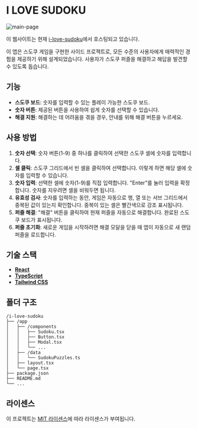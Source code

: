 # I LOVE SUDOKU

![main-page](https://i.imgur.com/gVEnRCD.png)

이 웹사이트는 현재 [i-love-sudoku](http://i-love-sudoku.vercel.app)에서 호스팅되고 있습니다.

이 앱은 스도쿠 게임을 구현한 사이드 프로젝트로, 모든 수준의 사용자에게 매력적인 경험을 제공하기 위해 설계되었습니다. 사용자가 스도쿠 퍼즐을 해결하고 해답을 발견할 수 있도록 돕습니다.

## 기능
- **스도쿠 보드**: 숫자를 입력할 수 있는 플레이 가능한 스도쿠 보드.
- **숫자 버튼**: 제공된 버튼을 사용하여 쉽게 숫자를 선택할 수 있습니다.
- **해결 지원**: 해결하는 데 어려움을 겪을 경우, 안내를 위해 해결 버튼을 누르세요.

## 사용 방법
1. **숫자 선택**: 숫자 버튼(1-9) 중 하나를 클릭하여 선택한 스도쿠 셀에 숫자를 입력합니다.
2. **셀 클릭**: 스도쿠 그리드에서 빈 셀을 클릭하여 선택합니다. 이렇게 하면 해당 셀에 숫자를 입력할 수 있습니다.
3. **숫자 입력**: 선택한 셀에 숫자(1-9)를 직접 입력합니다. "Enter"를 눌러 입력을 확정합니다. 숫자를 지우려면 셀을 비워두면 됩니다.
4. **유효성 검사**: 숫자를 입력하는 동안, 게임은 자동으로 행, 열 또는 서브 그리드에서 중복된 값이 있는지 확인합니다. 중복이 있는 셀은 빨간색으로 강조 표시됩니다.
5. **퍼즐 해결**: "해결" 버튼을 클릭하여 현재 퍼즐을 자동으로 해결합니다. 완료된 스도쿠 보드가 표시됩니다.
6. **퍼즐 초기화**: 새로운 게임을 시작하려면 해결 모달을 닫을 때 앱이 자동으로 새 랜덤 퍼즐을 로드합니다.

## 기술 스택
- [**React**](https://react.dev/)
- [**TypeScript**](https://www.typescriptlang.org/)
- [**Tailwind CSS**](https://tailwindcss.com/)

## 폴더 구조
```
/i-love-sudoku
├── /app
│   ├── /components
│   │   ├── Sudoku.tsx
│   │   ├── Button.tsx
│   │   ├── Modal.tsx
│   │   └── ...
│   ├── /data
│   │   └── SudokuPuzzles.ts
│   ├── layout.tsx
│   └── page.tsx
├── package.json
├── README.md
└── ...
```

## 라이센스
이 프로젝트는 [MIT 라이센스](https://mit-license.org/)에 따라 라이센스가 부여됩니다.